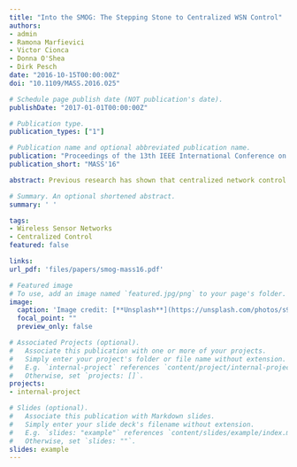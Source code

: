 ```yaml
---
title: "Into the SMOG: The Stepping Stone to Centralized WSN Control"
authors:
- admin
- Ramona Marfievici
- Victor Cionca
- Donna O'Shea
- Dirk Pesch
date: "2016-10-15T00:00:00Z"
doi: "10.1109/MASS.2016.025"

# Schedule page publish date (NOT publication's date).
publishDate: "2017-01-01T00:00:00Z"

# Publication type.
publication_types: ["1"]

# Publication name and optional abbreviated publication name.
publication: "Proceedings of the 13th IEEE International Conference on Mobile Ad-hoc and Sensor Systems (MASS), Brasilia (Brazil), October 2016."
publication_short: "MASS'16"

abstract: Previous research has shown that centralized network control in Wireless Sensor Networks (WSNs) can lead to improved network lifetime, benefit reliability, help to diagnose and localize network failures, assist network recovery, and lead to optimal routing and transmission scheduling. A stepping stone to centralized network control is to build and maintain a complete network topology model that scales and reacts to the network dynamics that occur in low-power wireless networks. We propose SMOG as a mechanism to build and maintain a centralized full network topology model using probabilistic data structures. Extensive analysis of the proposed approach in both simulation and two testbeds shows that SMOG can build a complete model of a WSN of over 100 nodes with 98% accuracy in less than four minutes. Our approach also offers fast recovery from heavy network interference, recovering model accuracy to 98% in less than two and a half minutes.

# Summary. An optional shortened abstract.
summary: ' '

tags:
- Wireless Sensor Networks
- Centralized Control
featured: false

links:
url_pdf: 'files/papers/smog-mass16.pdf'

# Featured image
# To use, add an image named `featured.jpg/png` to your page's folder. 
image:
  caption: 'Image credit: [**Unsplash**](https://unsplash.com/photos/s9CC2SKySJM)'
  focal_point: ""
  preview_only: false

# Associated Projects (optional).
#   Associate this publication with one or more of your projects.
#   Simply enter your project's folder or file name without extension.
#   E.g. `internal-project` references `content/project/internal-project/index.md`.
#   Otherwise, set `projects: []`.
projects:
- internal-project

# Slides (optional).
#   Associate this publication with Markdown slides.
#   Simply enter your slide deck's filename without extension.
#   E.g. `slides: "example"` references `content/slides/example/index.md`.
#   Otherwise, set `slides: ""`.
slides: example
---
```

